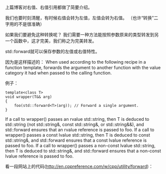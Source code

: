 上篇博客对右值、右值引用都做了简要介绍。

我们也要时刻清醒，有时候右值会转为左值，左值会转为右值。
（也许“转换”二字用的不是很准确）

如果我们要避免这种转换呢？
我们需要一种方法能按照参数原来的类型转发到另一个函数中，这才完美，我们称之为完美转发。

std::forward就可以保存参数的左值或右值特性。

因为是这样描述的：
When used according to the following recipe in a function template, forwards the argument to another function with the value category it had when passed to the calling function.

例子：

```
template<class T>
void wrapper(T&& arg) 
{
    foo(std::forward<T>(arg)); // Forward a single argument.
}
```

If a call to wrapper() passes an rvalue std::string, then T is deduced to std::string (not std::string&, const std::string&, or std::string&&), and std::forward ensures that an rvalue reference is passed to foo.
If a call to wrapper() passes a const lvalue std::string, then T is deduced to const std::string&, and std::forward ensures that a const lvalue reference is passed to foo.
If a call to wrapper() passes a non-const lvalue std::string, then T is deduced to std::string&, and std::forward ensures that a non-const lvalue reference is passed to foo.

看一段网站上的代码(http://en.cppreference.com/w/cpp/utility/forward)：

